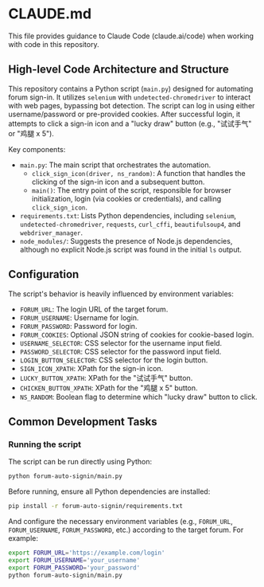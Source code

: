 # CLAUDE.md

This file provides guidance to Claude Code (claude.ai/code) when working with code in this repository.

## High-level Code Architecture and Structure
This repository contains a Python script (`main.py`) designed for automating forum sign-in. It utilizes `selenium` with `undetected-chromedriver` to interact with web pages, bypassing bot detection. The script can log in using either username/password or pre-provided cookies. After successful login, it attempts to click a sign-in icon and a "lucky draw" button (e.g., "试试手气" or "鸡腿 x 5").

Key components:
- `main.py`: The main script that orchestrates the automation.
    - `click_sign_icon(driver, ns_random)`: A function that handles the clicking of the sign-in icon and a subsequent button.
    - `main()`: The entry point of the script, responsible for browser initialization, login (via cookies or credentials), and calling `click_sign_icon`.
- `requirements.txt`: Lists Python dependencies, including `selenium`, `undetected-chromedriver`, `requests`, `curl_cffi`, `beautifulsoup4`, and `webdriver_manager`.
- `node_modules/`: Suggests the presence of Node.js dependencies, although no explicit Node.js script was found in the initial `ls` output.

## Configuration
The script's behavior is heavily influenced by environment variables:
- `FORUM_URL`: The login URL of the target forum.
- `FORUM_USERNAME`: Username for login.
- `FORUM_PASSWORD`: Password for login.
- `FORUM_COOKIES`: Optional JSON string of cookies for cookie-based login.
- `USERNAME_SELECTOR`: CSS selector for the username input field.
- `PASSWORD_SELECTOR`: CSS selector for the password input field.
- `LOGIN_BUTTON_SELECTOR`: CSS selector for the login button.
- `SIGN_ICON_XPATH`: XPath for the sign-in icon.
- `LUCKY_BUTTON_XPATH`: XPath for the "试试手气" button.
- `CHICKEN_BUTTON_XPATH`: XPath for the "鸡腿 x 5" button.
- `NS_RANDOM`: Boolean flag to determine which "lucky draw" button to click.

## Common Development Tasks

### Running the script
The script can be run directly using Python:
```bash
python forum-auto-signin/main.py
```

Before running, ensure all Python dependencies are installed:
```bash
pip install -r forum-auto-signin/requirements.txt
```

And configure the necessary environment variables (e.g., `FORUM_URL`, `FORUM_USERNAME`, `FORUM_PASSWORD`, etc.) according to the target forum. For example:
```bash
export FORUM_URL='https://example.com/login'
export FORUM_USERNAME='your_username'
export FORUM_PASSWORD='your_password'
python forum-auto-signin/main.py
```
